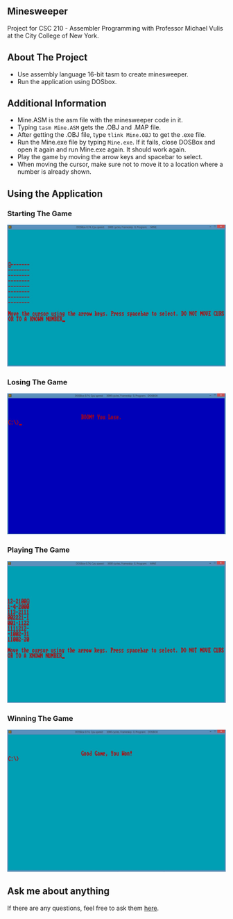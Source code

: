 ## Minesweeper
Project for CSC 210 - Assembler Programming with Professor Michael Vulis at the City College of New York.
## About The Project
- Use assembly language 16-bit tasm to create minesweeper.
- Run the application using DOSbox.
## Additional Information
- Mine.ASM is the asm file with the minesweeper code in it.
- Typing `tasm Mine.ASM` gets the .OBJ and .MAP file.
- After getting the .OBJ file, type `tlink Mine.OBJ` to get the .exe file.
- Run the Mine.exe file by typing `Mine.exe`. If it fails, close DOSBox and open it again and run Mine.exe again. It should work again.
- Play the game by moving the arrow keys and spacebar to select.
- When moving the cursor, make sure not to move it to a location where a number is already shown.
## Using the Application
### Starting The Game
![](images/1.JPG)
### Losing The Game
![](images/2.JPG)
### Playing The Game
![](images/3.JPG)
### Winning The Game
![](images/4.JPG)
## Ask me about anything
If there are any questions, feel free to ask them [here](https://github.com/ChibiKev/Minesweeper/issues).
